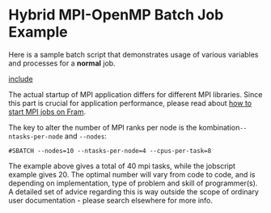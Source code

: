 # Hybrid MPI-OpenMP Batch Job Example

Here is a sample batch script that demonstrates usage of various variables and processes for a **normal** job.

[include](files/slurm-MPI-OMP.sh)

The actual startup of MPI application differs for different MPI libraries. Since
this part is crucial for application performance, please read about [how to start MPI jobs on Fram](mpi_jobs.md).

The key to alter the number of MPI ranks per node is the kombination`--ntasks-per-node` and `--nodes`:

	#SBATCH --nodes=10 --ntasks-per-node=4 --cpus-per-task=8

The example above gives a total of 40 mpi tasks, while the jobscript example gives 20. The optimal number will vary from code to code, and is depending on implementation, type of problem and skill of programmer(s). A detailed set of advice regarding this is way outside the scope of ordinary user documentation - please search elsewhere for more info.